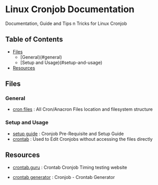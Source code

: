 # Linux Cronjob Documentation

Documentation, Guide and Tips n Tricks for Linux Cronjob

## Table of Contents
* [Files](#files)
	* [General)(#general)
	* [Setup and Usage)(#setup-and-usage)
* [Resources](#resources)

## Files

### General

- [cron files](cron-files.txt) : All Cron/Anacron Files location and filesystem structure

### Setup and Usage

- [setup guide](setup.txt) : Cronjob Pre-Requisite and Setup Guide
- [crontab](crontab.txt) : Used to Edit Cronjobs without accessing the files directly

## Resources

- [crontab.guru](https://crontab.guru) : Crontab Cronjob Timing testing website

- [crontab generator](https://crontab-generator.org/) : Cronjob - Crontab Generator

